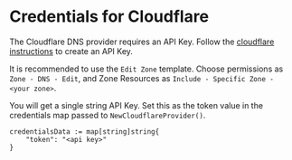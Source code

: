 # Credentials for Cloudflare

The Cloudflare DNS provider requires an API Key.
Follow the [cloudflare instructions](https://developers.cloudflare.com/fundamentals/api/get-started/create-token/)
to create an API Key.

It is recommended to use the `Edit Zone` template.
Choose permissions as `Zone - DNS - Edit`, and
Zone Resources as `Include - Specific Zone - <your zone>`.

You will get a single string API Key. Set this as the token
value in the credentials map passed to `NewCloudflareProvider()`.

```
credentialsData := map[string]string{
    "token": "<api key>"
}
```
